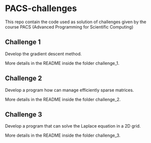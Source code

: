 # PACS-challenges
This repo contain the code used as solution of challenges given by the course PACS (Advanced Programming for Scientific Computing)

## Challenge 1

Develop the gradient descent method. 

More details in the README inside the folder challenge_1.

## Challenge 2

Develop a program how can manage efficiently sparse matrices. 

More details in the README inside the folder challenge_2.

## Challenge 3

Develop a program that can solve the Laplace equation in a 2D grid.

More details in the README inside the folder challenge_3.
